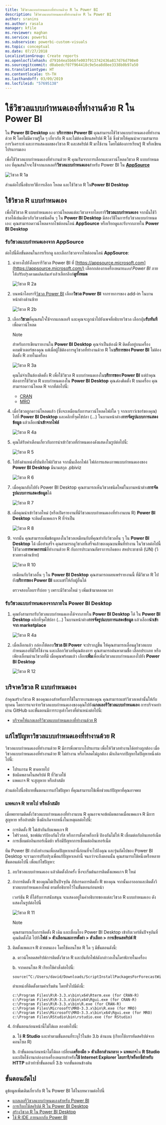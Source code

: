```yaml
---
title: ใช้วิชวลแบบกำหนดเองที่ทำงานด้วย R ใน Power BI
description: ใช้วิชวลแบบกำหนดเองที่ทำงานด้วย R ใน Power BI
author: sranins
ms.author: rasala
manager: kfile
ms.reviewer: maghan
ms.service: powerbi
ms.subservice: powerbi-custom-visuals
ms.topic: conceptual
ms.date: 07/27/2018
LocalizationGroup: Create reports
ms.openlocfilehash: d79164ea5b66fe003f913742436a817d76d798e0
ms.sourcegitcommit: d0abedcf07f964418c9e5ea8d8ee3338b0b97a50
ms.translationtype: HT
ms.contentlocale: th-TH
ms.lasthandoff: 03/09/2019
ms.locfileid: "57695138"
---
```

# <a name="use-r-powered-custom-visuals-in-power-bi"></a>ใช้วิชวลแบบกำหนดเองที่ทำงานด้วย R ใน Power BI

ใน **Power BI Desktop** และ **บริการของ Power BI** คุณสามารถใช้วิชวลแบบกำหนดเองที่ทำงานด้วย R โดยไม่มีความรู้ใด ๆ เกี่ยวกับ R และไม่ต้องเขียนสคริปต์ R ได้ ซึ่งช่วยให้คุณนำความสามารถการวิเคราะห์ และการแสดงผลของวิชวล R และสคริปต์ R มาใช้งาน โดยไม่ต้องการเรียนรู้ R หรือเขียนโปรแกรมเอง

เพื่อใช้วิชวลแบบกำหนดเองที่ทำงานด้วย R คุณเร่ิมจากการเลือกและดาวน์โหลดวิชวล R แบบกำหนดเอง ที่คุณสนใจจะใช้จากแกลเลอรี**วิชวลแบบกำหนดเอง**สำหรับ Power BI ใน [**AppSource**](https://appsource.microsoft.com/marketplace/apps?product=power-bi-visuals&page=1)

![วิชวล R 1a](media/desktop-r-powered-custom-visuals/powerbi-r-powered-custom-viz_1a.png)

ส่วนต่อไปนี้อธิบายวิธีการเลือก โหลด และใช้วิชวล R ใน**Power BI Desktop**

## <a name="use-r-custom-visuals"></a>ใช้วิชวล R แบบกำหนดเอง

เพื่อใช้วิชวล R แบบกำหนดเอง ดาวน์โหลดแต่ละวิชวลจากไลบรารี**วิชวลแบบกำหนดเอง** จากนั้นใช้วิชวลได้เช่นเดียวกับวิชวลชนิดอื่น ๆ ใน **Power BI Desktop** มีสองวิธีในการรับวิชวลแบบกำหนดเอง: คุณสามารถดาวน์โหลดจากไซต์ออนไลน์ **AppSource** หรือเรียกดูและรับจากภายใน **Power BI Desktop** 

### <a name="get-custom-visuals-from-appsource"></a>รับวิชวลแบบกำหนดเองจาก AppSource

ต่อไปนี้คือขั้นตอนในการเรียกดู และเลือกวิชวลจากไซต์ออนไลน์ **AppSource**:

1. นำทางไปยังไลบรารีวิชวล Power BI ที่ [https://appsource.microsoft.com](https://appsource.microsoft.com/) เลือกกล่องกาเครื่องหมาย*แอป Power BI* ภายใต้*ปรับปรุงตามผลิตภัณฑ์* แล้วเลือกลิงก์**ดูทั้งหมด**

   ![วิชวล R 2a](media/desktop-r-powered-custom-visuals/powerbi-r-powered-custom-viz_2a.png)

2. บนหน้าไลบรารี[วิชวล Power BI](https://appsource.microsoft.com/marketplace/apps?product=power-bi-visuals&page=1) เลือก**วิชวล Power BI** จากรายการของ add-in ในบานหน้าต่างด้านซ้าย

   ![วิชวล R 2b](media/desktop-r-powered-custom-visuals/powerbi-r-powered-custom-viz_2b.png)

3. เลือก**วิชวล**ที่คุณสนใจใช้จากแกลเลอรี และคุณจะถูกนำไปยังเพจที่อธิบายวิชวล เลือกปุ่ม**รับทันที**เพื่อดาวน์โหลด

   > [!NOTE]
    > สำหรับการเขียนรายงานใน **Power BI Desktop** คุณจำเป็นต้องมี R ติดตั้งอยู่บนเครื่องคอมพิวเตอร์ของคุณ แต่เมื่อผู้ใช้ต้องการดูวิชวลที่ทำงานด้วย R ใน**บริการของ Power BI** ไม่ต้องติดตั้ง R ภายในเครื่อง

   ![วิชวล R 3a](media/desktop-r-powered-custom-visuals/powerbi-r-powered-custom-viz_3a.png)

   คุณไม่จำเป็นต้องติดตั้ง R เพื่อใช้วิชวล R แบบกำหนดเองใน**บริการของ Power BI** แต่ถ้าคุณต้องการใช้วิชวล R แบบกำหนดเองใน **Power BI Desktop** คุณ*ต้อง*ติดตั้ง R บนเครื่อง คุณสามารถดาวน์โหลด R จากที่ต่อไปนี้:

   * [CRAN](https://cran.r-project.org/)
   * [MRO](https://mran.microsoft.com/)

4. เมื่อวิชวลถูกดาวน์โหลดแล้ว (ซึ่งจะเหมือนกับการดาวน์โหลดไฟล์ใด ๆ จากเบราว์เซอร์ของคุณ) ไปที่ **Power BI Desktop** และคลิกที่จุดไข่ปลา (...) ในบานหน้าต่าง**การจัดรูปแบบการแสดงข้อมูล** แล้วเลือก**นำเข้าจากไฟล์**

   ![วิชวล R 4a](media/desktop-r-powered-custom-visuals/powerbi-r-powered-custom-viz_4a.png)
5. คุณได้รับคำเตือนเกี่ยวกับการนำเข้าวิชวลที่กำหนดเองดังแสดงในรูปต่อไปนี้:

   ![วิชวล R 5](media/desktop-r-powered-custom-visuals/powerbi-r-powered-custom-viz_5.png)
6. ไปยังตำแหน่งที่บันทึกไฟล์วิชวล จากนั้นเลือกไฟล์ ไฟล์การแสดงภาพแบบกำหนดเองของ **Power BI Desktop** มีนามสกุล .pbiviz

   ![วิชวล R 6](media/desktop-r-powered-custom-visuals/powerbi-r-powered-custom-viz_6.png)
7. เมื่อคุณกลับไปยัง Power BI Desktop คุณสามารถเห็นวิชวลชนิดใหม่ในบานหน้าต่าง**การจัดรูปแบบการแสดงข้อมูล**ได้

   ![วิชวล R 7](media/desktop-r-powered-custom-visuals/powerbi-r-powered-custom-viz_7.png)
8. เมื่อคุณนำเข้าวิชวลใหม่ (หรือเปิดรายงานที่มีวิชวลแบบกำหนดเองที่ทำงานบน R) **Power BI Desktop** จะติดตั้งแพคเกจ R ที่จำเป็น

   ![วิชวล R 8](media/desktop-r-powered-custom-visuals/powerbi-r-powered-custom-viz_8.png)

9. จากนั้น คุณสามารถเพิ่มข้อมูลลงในวิชวลเหมือนกับที่คุณทำกับวิชวลอื่น ๆ ใน **Power BI Desktop** ได้ เมื่อทำเสร็จ คุณสามารถดูวิชวลที่เสร็จแล้วของคุณบนพื้นที่ทำงาน ในวิชวลต่อไปนี้ ใช้วิชวล**การคาดการณ์**ที่ทำงานด้วย R กับการประมาณอัตราการเกิดของ สหประชาชาติ (UN) (วิชวลทางด้านซ้าย)

    ![วิชวล R 10](media/desktop-r-powered-custom-visuals/powerbi-r-powered-custom-viz_10.png)

    เหมือนกับวิชวลอื่น ๆ ใน **Power BI Desktop** คุณสามารถเผยแพร่รายงานนี้ ที่มีวิชวล R ไปยัง**บริการของ Power BI** และแชร์ให้กับผู้อื่นได้

    ตรวจสอบไลบรารีบ่อย ๆ เพราะมีวิชวลใหม่ ๆ เพิ่มเข้ามาตลอดเวลา

### <a name="get-custom-visuals-from-within-power-bi-desktop"></a>รับวิชวลแบบกำหนดเองจากภายใน **Power BI Desktop**

1. คุณยังสามารถรับวิชวลแบบกำหนดเองได้จากภายใน **Power BI Desktop** ได้ ใน **Power BI Desktop** คลิกที่จุดไข่ปลา (...) ในบานหน้าต่าง**การจัดรูปแบบการแสดงข้อมูล** แล้วเลือก**นำเข้าจาก marketplace**

   ![วิชวล R 4a](media/desktop-r-powered-custom-visuals/powerbi-r-powered-custom-viz_4a.png)

2. เมื่อเลือกแล้ว กล่องโต้ตอบ**วิชวล BI Power** จะปรากฏขึ้น ให้คุณสามารถเลื่อนดูวิชวลแบบกำหนดเองที่มีให้ใช้งาน และเลือกวิชวลที่คุณต้องการ คุณสามารถค้นหาตามชื่อ เลือกประเภท หรือเพียงเลื่อนผ่านวิชวลที่มี เมื่อคุณพร้อมแล้ว เลือก**เพิ่ม**เพื่อเพิ่มวิชวลแบบกำหนดเองไปยัง **Power BI Desktop**

   ![วิชวล R 12](media/desktop-r-powered-custom-visuals/powerbi-r-powered-custom-viz_12.png)

## <a name="contribute-r-powered-custom-visuals"></a>บริจาควิชวล R แบบกำหนดเอง

ถ้าคุณสร้างวิชวล R ของคุณเองสำหรับการใช้ในรายงานของคุณ คุณสามารถแชร์วิชวลเหล่านั้นให้กับทุกคน โดยการแจกจ่ายวิชวลแบบกำหนดเองของคุณไปยัง**แกลเลอรีวิชวลแบบกำหนดเอง** การบริจาคทำผ่าน GitHub และขั้นตอนมีการระบุเค้าโครงที่ตำแหน่งต่อไปนี้:

* [บริจาคให้แกลเลอรีวิชวลแบบกำหนดเองที่ทำงานด้วย R](https://github.com/Microsoft/PowerBI-visuals#building-r-powered-custom-visual-corrplot)

## <a name="troubleshoot-r-powered-custom-visuals"></a>แก้ไขปัญหาวิชวลแบบกำหนดเองที่ทำงานด้วย R

วิชวลแบบกำหนดเองที่ทำงานด้วย R มีการพึ่งพาบางโปรแกรม เพื่อให้วิชวลทำงานได้อย่างถูกต้อง เมื่อวิชวลแบบกำหนดเองที่ทำงานด้วย R ไม่ทำงาน หรือโหลดไม่ถูกต้อง มักเกิดจากปัญหาใดปัญหาหนึ่งต่อไปนี้:

* โปรแกรม R ขาดหายไป
* ข้อผิดพลาดในสคริปต์ R ที่วิชวลใช้
* แพคเกจ R จะสูญหาย หรือล้าสมัย

ส่วนต่อไปนี้อธิบายขั้นตอนการแก้ไขปัญหา ที่คุณสามารถใช้เพื่อช่วยแก้ปัญหาที่คุณอาจพบ

### <a name="missing-or-outdated-r-packages"></a>แพคเกจ R หายไป หรือล้าสมัย

เมื่อพยายามติดตั้งวิชวลแบบกำหนดเองที่ทำงานบน R คุณอาจเจอข้อผิดพลาดเมื่อแพคเกจ R มีการสูญหาย หรือล้าสมัย ซึ่งมักเกิดจากหนึ่งในเหตุผลต่อไปนี้:

* การติดตั้ง R ไม่เข้ากันกับแพคเกจ R
* ไฟร์วอลล์, ซอฟต์แวร์ป้องกันไวรัส หรือการตั้งค่าพร็อกซี ป้องกันไม่ให้ R เชื่อมต่อกับอินเทอร์เน็ต
* การเชื่อมต่ออินเทอร์เน็ตช้า หรือมีปัญหาการเชื่อมต่ออินเทอร์เน็ต

ทีม Power BI กำลังทำงานเพื่อลดปัญหาเหล่านี้ก่อนที่จะไปถึงคุณ และรุ่นถัดไปของ Power BI Desktop จะรวมการปรับปรุงเพื่อแก้ปัญหาเหล่านี้ จนกว่าจะถึงตอนนั้น คุณสามารถใช้หนึ่งหรือหลายขั้นตอนต่อไปนี้ เพื่อแก้ไขปัญหา:

1. ลบวิชวลแบบกำหนดเอง แล้วติดตั้งอีกครั้ง ซึ่งจะเริ่มต้นการติดตั้งแพคเกจ R ใหม่
2. ถ้าการติดตั้ง R ของคุณไม่เป็นปัจจุบัน อัปเกรดการติดตั้ง R ของคุณ จากนั้นเอาออกและติดตั้งวิชวลแบบกำหนดเองใหม่ ตามที่อธิบายไว้ในขั้นตอนก่อนหน้า

   เวอร์ชัน R ที่ได้รับการสนับสนุน จะแสดงอยู่ในคำอธิบายของแต่ละวิชวล R แบบกำหนดเอง ดังแสดงในรูปต่อไปนี้

     ![วิชวล R 11](media/desktop-r-powered-custom-visuals/powerbi-r-powered-custom-viz_11.png)
    > [!NOTE]
    > คุณสามารถเก็บการติดตั้ง R เดิม และเชื่อมโยง Power BI Desktop เข้ากับเวอร์ชันปัจจุบันที่คุณติดตั้งได้ ไปยัง**ไฟล์ > ตัวเลือกและการตั้งค่า > ตัวเลือก > การเขียนสคริปต์ R**

3. ติดตั้งแพคเกจ R ด้วยตนเอง โดยใช้คอนโซล R ใด ๆ มีขั้นตอนดังนี้:

   a.  ดาวน์โหลดสคริปต์การติดตั้งวิชวล R และบันทึกไฟล์ดังกล่าวลงในไดรฟ์ภายในเครื่อง

   b.  จากคอนโซล R เรียกใช้คำสั่งต่อไปนี้:

       source(“C:/Users/david/Downloads/ScriptInstallPackagesForForecastWithWorkarounds.R”)

   ตำแหน่งที่ติดตั้งตามค่าเริ่มต้น โดยทั่วไปมีดังนี้:

       c:\Program Files\R\R-3.3.x\bin\x64\Rterm.exe (for CRAN-R)
       c:\Program Files\R\R-3.3.x\bin\x64\Rgui.exe (for CRAN-R)
       c:\Program Files\R\R-3.3.x\bin\R.exe (for CRAN-R)
       c:\Program Files\Microsoft\MRO-3.3.x\bin\R.exe (for MRO)
       c:\Program Files\Microsoft\MRO-3.3.x\bin\x64\Rgui.exe (for MRO)
       c:\Program Files\RStudio\bin\rstudio.exe (for RStudio)
4. ถ้าขั้นตอนก่อนหน้านี้ไม่ได้ผล ลองต่อไปนี้:

   a. ใช้ **R Studio** และทำตามขั้นตอนที่ระบุไว้ในข้อ 3.b ด้านบน (เรียกใช้บรรทัดสคริปต์จากคอนโซล R)

   b. ถ้าขั้นตอนก่อนหน้าไม่ได้ผล เปลี่ยน**เครื่องมือ > ตัวเลือกส่วนกลาง > แพคเกจ**ใน **R Studio** และเปิดใช้งานกล่องกาเครื่องหมายสำหรับ**ใช้ Internet Explorer ไลบรารี/พร็อกซีสำหรับ HTTP** แล้วทำซ้ำขั้นตอนที่ 3.b จากขั้นตอนข้างต้น

## <a name="next-steps"></a>ขั้นตอนถัดไป

ดูข้อมูลเพิ่มเติมเกี่ยวกับ R ใน Power BI ได้ในบทความต่อไปนี้

* [แกลเลอรีวิชวลแบบกำหนดเองสำหรับ Power BI](https://app.powerbi.com/visuals/)
* [การเรียกใช้สคริปต์ R ใน Power BI Desktop](desktop-r-scripts.md)
* [สร้างวิชวล R ใน Power BI Desktop](desktop-r-visuals.md)
* [ใช้ R IDE ภายนอกกับ Power BI](desktop-r-ide.md)
